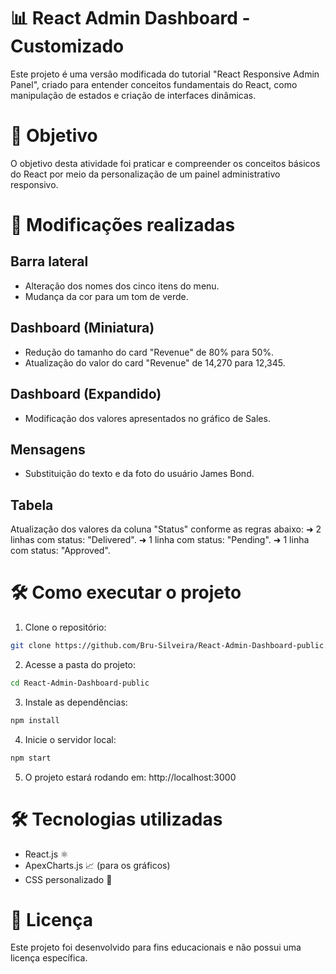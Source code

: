 # 📊 React Admin Dashboard - Customizado

Este projeto é uma versão modificada do tutorial "React Responsive Admin Panel", criado para entender conceitos fundamentais do React, como manipulação de estados e criação de interfaces dinâmicas.

# 🚀 Objetivo

O objetivo desta atividade foi praticar e compreender os conceitos básicos do React por meio da personalização de um painel administrativo responsivo.

# 🔧 Modificações realizadas

## Barra lateral

- Alteração dos nomes dos cinco itens do menu.
-  Mudança da cor para um tom de verde.

## Dashboard (Miniatura)

- Redução do tamanho do card "Revenue" de 80% para 50%.
- Atualização do valor do card "Revenue" de 14,270 para 12,345.

## Dashboard (Expandido)

- Modificação dos valores apresentados no gráfico de Sales.

## Mensagens

- Substituição do texto e da foto do usuário James Bond.

## Tabela

Atualização dos valores da coluna "Status" conforme as regras abaixo:
➜ 2 linhas com status: "Delivered".
➜ 1 linha com status: "Pending".
➜ 1 linha com status: "Approved".

# 🛠️ Como executar o projeto

1. Clone o repositório: 

```sh
git clone https://github.com/Bru-Silveira/React-Admin-Dashboard-public.git
```

2. Acesse a pasta do projeto:

```sh
cd React-Admin-Dashboard-public
```

3. Instale as dependências:

```sh
npm install
```

4. Inicie o servidor local: 

```sh
npm start
```

5. O projeto estará rodando em:
http://localhost:3000

# 🛠️ Tecnologias utilizadas

- React.js ⚛️
- ApexCharts.js 📈 (para os gráficos)
- CSS personalizado 🎨

# 📜 Licença

Este projeto foi desenvolvido para fins educacionais e não possui uma licença específica.


